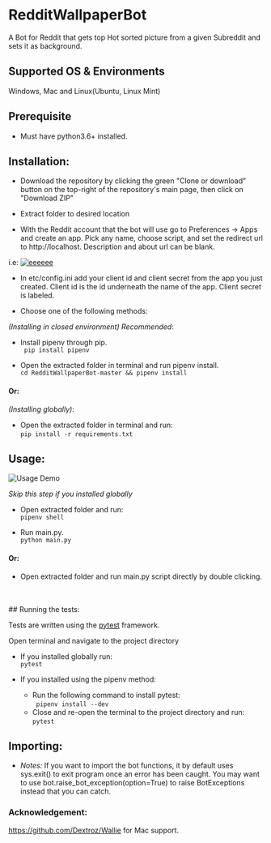 # RedditWallpaperBot
A Bot for Reddit that gets top Hot sorted picture from a given Subreddit and sets it as background.

## Supported OS & Environments
 Windows, Mac and Linux(Ubuntu, Linux Mint)
 
## Prerequisite
* Must have python3.6+ installed.

## Installation:
  * Download the repository by clicking the green "Clone or download" button on the top-right of the repository's main page, then click on "Download ZIP"<br>
  
  * Extract folder to desired location
  
  * With the Reddit account that the bot will use go to Preferences -> Apps and create an app. Pick any name, choose script, and set the redirect url to http://localhost. Description and about url can be blank.
  
  i.e: <a href="https://ibb.co/48VqX6s"><img src="https://i.ibb.co/F5DrySs/eeeeee.png" alt="eeeeee" border="0" /></a>
  
  * In etc/config.ini add your client id and client secret from the app you just created. Client id is the id underneath the name of the app. Client secret is labeled.
  
  * Choose one of the following methods:
  
  
<i>(Installing in closed environment) Recommended</i>:
  * Install pipenv through pip. <br>
  ` pip install pipenv`
  
  * Open the extracted folder in terminal and run pipenv install. <br>
  ` cd RedditWallpaperBot-master && pipenv install `

 #### Or:
  
  
 <i>(Installing globally)</i>:
  * Open the extracted folder in terminal and run: <br>
  ` pip install -r requirements.txt `


## Usage:
  ![Usage Demo](https://media.giphy.com/media/Tk0hzmccJ2rLlbRZxT/giphy.gif)
  
  <i>Skip this step if you installed globally </i>
  * Open extracted folder and run: <br>
  ` pipenv shell `
  
  * Run main.py. <br>
  ` python main.py `

  #### Or:

  * Open extracted folder and run main.py script directly by double clicking.
  <br>
  <br>
## Running the tests:

Tests are written using the <a href="https://github.com/pytest-dev/pytest">pytest</a> framework. <br>

Open terminal and navigate to the project directory
* If you installed globally run:<br>
`pytest`

* If you installed using the pipenv method:<br>
    - Run the following command to install pytest:<br>
     ` pipenv install --dev` 
    - Close and re-open the terminal to the project directory and run:<br>
     `pytest`

## Importing:
* <i> Notes: </i>
If you want to import the bot functions, it by default uses sys.exit() to exit program once an error has been caught. You may want to use bot.raise_bot_exception(option=True) to raise BotExceptions instead that you can catch.


### Acknowledgement:
   https://github.com/Dextroz/Wallie for Mac support.
